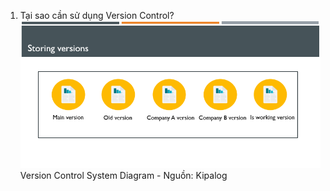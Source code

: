 1. Tại sao cần sử dụng Version Control?
![Storing versions - Nguồn: Kipalog](images/questions_1.png "Stpring versions")
Version Control System Diagram - Nguồn: Kipalog